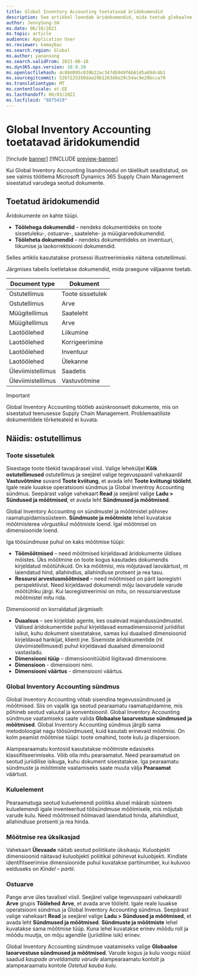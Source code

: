 ```yaml
---
title: Global Inventory Accounting toetatavad äridokumendid
description: See artikkel loendab äridokumendid, mida toetab globaalne laoarvestus. See annab üksikasjaliku näite ostutellimuste dokumentidest.
author: JennySong-SH
ms.date: 06/18/2021
ms.topic: article
audience: Application User
ms.reviewer: kamaybac
ms.search.region: Global
ms.author: yanansong
ms.search.validFrom: 2021-06-18
ms.dyn365.ops.version: 10.0.20
ms.openlocfilehash: dc88d095c039b22ac347db949f6b61d5a89dc4b1
ms.sourcegitcommit: 52b7225350daa29b1263d8e29c54ac9e20bcca70
ms.translationtype: MT
ms.contentlocale: et-EE
ms.lasthandoff: 06/03/2022
ms.locfileid: "8875419"
---
```

# <a name="business-documents-supported-by-global-inventory-accounting"></a>Global Inventory Accounting toetatavad äridokumendid

[!include [banner](../includes/banner.md)]
[!INCLUDE [preview-banner](../includes/preview-banner.md)]
<!--KFM: Preview until 4/30/2022 -->

Kui Global Inventory Accounting lisandmoodul on täielikult seadistatud, on see valmis töötlema Microsoft Dynamics 365 Supply Chain Management sisestatud varudega seotud dokumente.

## <a name="supported-business-documents"></a>Toetatud äridokumendid

Äridokumente on kahte tüüpi.

- **Töölehega dokumendid** – nendeks dokumentideks on toote sissetuleku-, ostuarve-, saatelehe- ja müügiarvedokumendid.
- **Tööleheta dokumendid** – nendeks dokumentideks on inventuuri, liikumise ja laokorrektsiooni dokumendid.

Selles artiklis kasutatakse protsessi illustreerimiseks näitena ostutellimusi.

Järgmises tabelis loetletakse dokumendid, mida praegune väljaanne toetab.

| Document type      | Dokument         |
|--------------------|-----------------|
| Ostutellimus     | Toote sissetulek |
| Ostutellimus     | Arve         |
| Müügitellimus        | Saateleht    |
| Müügitellimus        | Arve         |
| Laotöölehed | Liikumine        |
| Laotöölehed | Korrigeerimine      |
| Laotöölehed | Inventuur        |
| Laotöölehed | Ülekanne        |
| Üleviimistellimus     | Saadetis        |
| Üleviimistellimus     | Vastuvõtmine         |

> [!IMPORTANT]
> Global Inventory Accounting töötleb asünkroonselt dokumente, mis on sisestatud teenusesse Supply Chain Management. Problemaatiliste dokumentidele tõrketeateid ei kuvata.

## <a name="example-purchase-order"></a>Näidis: ostutellimus

### <a name="product-receipt"></a>Toote sissetulek

Sisestage toote tšekid tavapärasel viisil. Valige leheküljel **Kõik ostutellimused** ostutellimus ja seejärel valige tegevuspaanil vahekaardil **Vastuvõtmine** suvand **Toote kviitung**, et avada leht **Toote kviitungi tööleht**. Igale reale luuakse operatsiooni sündmus ja Global Inventroy Accounting sündmus. Seepärast valige vahekaart **Read** ja seejärel valige **Ladu \> Sündused ja mõõtmised**, et avada leht **Sündmused ja mõõtmised**.

Global Inventory Accounting on sündmustel ja mõõtmistel põhinev raamatupidamissüsteem. **Sündmuste ja mõõtmiste** lehel kuvatakse mõõtmisterea võrgustikul mõõtmiste loend. Igal mõõtmisel on dimensioonide loend.

Iga töösündmuse puhul on kaks mõõtmise tüüpi:

- **Töömõõtmised** – need mõõtmised kirjeldavad äridokumente üldises mõistes. Üks mõõtmine on toote kogus kasutades dokumendis kirjeldatud mõõtühikuid. On ka mõõtmisi, mis mõjutavad laoväärtust, nt laiendatud hind, allahindlus, allahindluse protsent ja rea tasu.
- **Ressursi arvestusmõõtmised** – need mõõtmised on pärit laoregistri perspektiivist. Need kirjeldavad dokumendi mõju laovarudele varude mõõtühiku järgi. Kui laoregistreerimisi on mitu, on ressursiarvestuse mõõtmistel mitu rida.

Dimensioonid on korraldatud järgmiselt:

- **Duaalsus** – see kirjeldab agente, kes osalevad majandussündmustel. Välised äridokumentide puhul kirjeldavad esmadimensioonid juriidilist isikut, kuhu dokument sisestatakse, samas kui duaalsed dimensioonid kirjeldavad hankijat, klienti jne. Sisemiste äridokumentide (nt üleviimistellimused) puhul kirjeldavad duaalsed dimensioonid vastasladu.
- **Dimensiooni tüüp** – dimensioonitüübid liigitavad dimensioone.
- **Dimensioon** - dimensiooni nimi.
- **Dimensiooni väärtus** - dimensiooni väärtus.

### <a name="global-inventory-accounting-event"></a>Global Inventory Accounting sündmus

Global Inventory Accounting võtab sisendina tegevussündmused ja mõõtmised. Siis on vajalik iga seotud pearaamatu raamatupidamine, mis põhineb seotud valuutal ja konventsioonil. Global Inventory Accounting sündmuse vaatamiseks saate valida **Globaalse laoarvestuse sündmused ja mõõtmised**. Global Inventory Accounting sündmus järgib sama metodoloogiat nagu töösündmused, kuid kasutab erinevaid mõõtmisi. On kolm peamist mõõtmise tüüpi: toote omahind, toote kulu ja dispersioon.

Alampearaamatu kontosid kasutatakse mõõtmiste edasiseks klassifitseerimiseks. Võib olla mitu pearaamatut. Need pearaamatud on seotud juriidilise isikuga, kuhu dokument sisestatakse. Iga pearaamatu sündmuste ja mõõtmiste vaatamiseks saate muuta välja **Pearaamat** väärtust.

### <a name="cost-element"></a>Kuluelement

Pearaamatuga seotud kuluelemendi poliitika alusel määrab süsteem kuluelemendi igale inventeeritud töösündmuse mõõtmisele, mis mõjutab varude kulu. Need mõõtmised hõlmavad laiendatud hinda, allahindlust, allahindluse protsenti ja rea hinda.

### <a name="measurement-line-details"></a>Mõõtmise rea üksikasjad

Vahekaart **Ülevaade** näitab seotud poliitikate üksikasju. Kuluobjekti dimensioonid näitavad kuluobjekti poliitikal põhinevat kuluobjekti. Kindlate identifitseerimise dimensioonide puhul kuvatakse partiinumber, kui kuluvoo eelduseks on *Kindel – partii*.

### <a name="purchase-invoice"></a>Ostuarve

Pange arve üles tavalisel viisil. Seejärel valige tegevuspaani vahekaardil **Arve** grupis **Töölehed** **Arve**, et avada arve tööleht. Igale reale luuakse operatsiooni sündmus ja Global Inventory Accounting sündmus. Seepärast valige vahekaart **Read** ja seejärel valige **Ladu \> Sündused ja mõõtmised**, et avada leht **Sündmused ja mõõtmised**. **Sündmuste ja mõõtmiste** lehel kuvatakse sama mõõtmise tüüp. Kuna lehel kuvatakse erinev mõõdu roll ja mõõdu muutja, on mõju agendile (juriidiline isik) erinev.

Global Inventory Accounting sündmuse vaatamiseks valige **Globaalse laoarvestuse sündmused ja mõõtmised**. Varude kogus ja kulu voogu nüüd saadud *kaupade arveldamata varude* alampearaamatu kontolt ja alampearaamatu kontole *Ostetud kauba kulu*.
